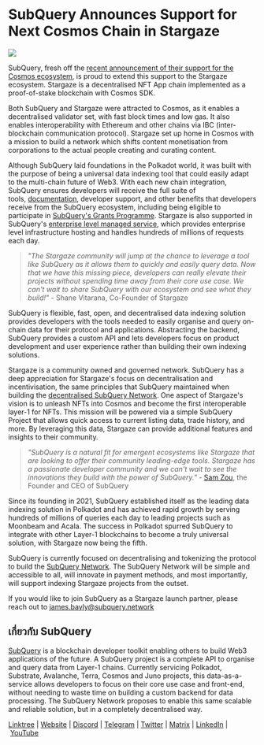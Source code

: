 # SubQuery Announces Support for Next Cosmos Chain in Stargaze

![](https://miro.medium.com/max/1400/0*ptXIrHt5uaMl_VGU)

SubQuery, fresh off the [recent announcement of their support for the Cosmos ecosystem](./20220609-juno-cosmos.md), is proud to extend this support to the Stargaze ecosystem. Stargaze is a decentralised NFT App chain implemented as a proof-of-stake blockchain with Cosmos SDK.

Both SubQuery and Stargaze were attracted to Cosmos, as it enables a decentralised validator set, with fast block times and low gas. It also enables interoperability with Ethereum and other chains via IBC (inter-blockchain communication protocol). Stargaze set up home in Cosmos with a mission to build a network which shifts content monetisation from corporations to the actual people creating and curating content.

Although SubQuery laid foundations in the Polkadot world, it was built with the purpose of being a universal data indexing tool that could easily adapt to the multi-chain future of Web3. With each new chain integration, SubQuery ensures developers will receive the full suite of tools, [documentation](https://academy.subquery.network/), developer support, and other benefits that developers receive from the SubQuery ecosystem, including being eligible to participate in [SubQuery's Grants Programme](https://subquery.network/grants). Stargaze is also supported in SubQuery's [enterprise level managed service](https://subquery.network/managedservices), which provides enterprise level infrastructure hosting and handles hundreds of millions of requests each day.

> _"The Stargaze community will jump at the chance to leverage a tool like SubQuery as it allows them to quickly and easily query data. Now that we have this missing piece, developers can really elevate their projects without spending time away from their core use case. We can't wait to share SubQuery with our ecosystem and see what they build!"_ - Shane Vitarana, Co-Founder of Stargaze

SubQuery is flexible, fast, open, and decentralised data indexing solution provides developers with the tools needed to easily organise and query on-chain data for their protocol and applications. Abstracting the backend, SubQuery provides a custom API and lets developers focus on product development and user experience rather than building their own indexing solutions.

Stargaze is a community owned and governed network. SubQuery has a deep appreciation for Stargaze's focus on decentralisation and incentivisation, the same principles that SubQuery maintained when building the [decentralised SubQuery Network](./20211125-subquery-network-acala.md). One aspect of Stargaze's vision is to unleash NFTs into Cosmos and become the first interoperable layer-1 for NFTs. This mission will be powered via a simple SubQuery Project that allows quick access to current listing data, trade history, and more. By leveraging this data, Stargaze can provide additional features and insights to their community.

> _"SubQuery is a natural fit for emergent ecosystems like Stargaze that are looking to offer their community leading-edge tools. Stargaze has a passionate developer community and we can't wait to see the innovations they build with the power of SubQuery."_ - [Sam Zou](https://twitter.com/zoujialiu), the Founder and CEO of SubQuery

Since its founding in 2021, SubQuery established itself as the leading data indexing solution in Polkadot and has achieved rapid growth by serving hundreds of millions of queries each day to leading projects such as Moonbeam and Acala. The success in Polkadot spurred SubQuery to integrate with other Layer-1 blockchains to become a truly universal solution, with Stargaze now being the fifth.

SubQuery is currently focused on decentralising and tokenizing the protocol to build the [SubQuery Network](https://subquery.network/network). The SubQuery Network will be simple and accessible to all, will innovate in payment methods, and most importantly, will support indexing Stargaze projects from the outset.

If you would like to join SubQuery as a Stargaze launch partner, please reach out to james.bayly@subquery.network

## เกี่ยวกับ SubQuery

[SubQuery](https://subquery.network/) is a blockchain developer toolkit enabling others to build Web3 applications of the future. A SubQuery project is a complete API to organise and query data from Layer-1 chains. Currently servicing Polkadot, Substrate, Avalanche, Terra, Cosmos and Juno projects, this data-as-a-service allows developers to focus on their core use case and front-end, without needing to waste time on building a custom backend for data processing. The SubQuery Network proposes to enable this same scalable and reliable solution, but in a completely decentralised way.

​​[Linktree](https://linktr.ee/subquerynetwork) | [Website](https://subquery.network/) | [Discord](https://discord.com/invite/78zg8aBSMG) | [Telegram](https://t.me/subquerynetwork) | [Twitter](https://twitter.com/subquerynetwork) | [Matrix](https://matrix.to/#/#subquery:matrix.org) | [LinkedIn](https://www.linkedin.com/company/subquery) | [YouTube](https://www.youtube.com/channel/UCi1a6NUUjegcLHDFLr7CqLw)
